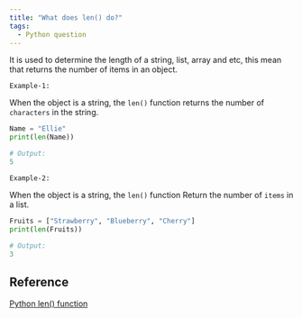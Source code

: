 ```yaml
---
title: "What does len() do?"
tags:
  - Python question
---
```


It is used to determine the length of a string, list, array and etc, this mean that returns the number of items in an object.

`Example-1:`

When the object is a string, the `len()` function returns the number of `characters` in the string.

```python
Name = "Ellie"
print(len(Name))

# Output:
5
```

`Example-2:`

When the object is a string, the `len()` function Return the number of `items` in a list.

```python
Fruits = ["Strawberry", "Blueberry", "Cherry"]
print(len(Fruits))

# Output:
3
```

## Reference

[Python len() function](https://www.w3schools.com/python/ref_func_len.asp)